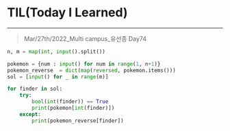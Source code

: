 # TIL(Today I Learned)

___

> Mar/27th/2022_Multi campus_유선종 Day74

```python
n, m = map(int, input().split())

pokemon = {num : input() for num in range(1, n+1)}
pokemon_reverse  = dict(map(reversed, pokemon.items()))
sol = [input() for _ in range(m)]

for finder in sol:
    try: 
        bool(int(finder)) == True
        print(pokemon[int(finder)])
    except:
        print(pokemon_reverse[finder])
```